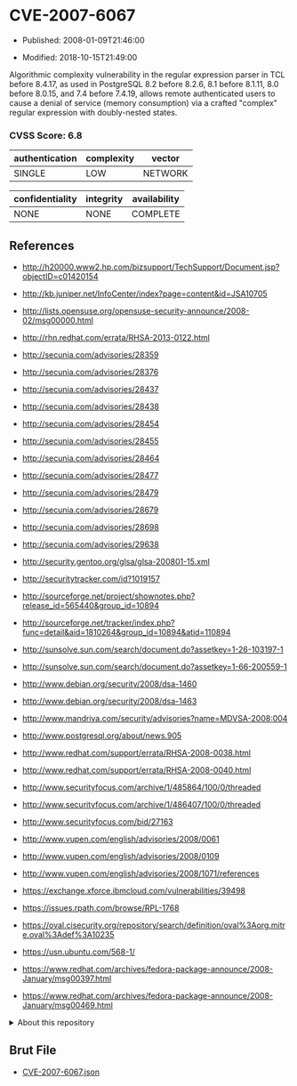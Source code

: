 # CVE-2007-6067

- Published: 2008-01-09T21:46:00

- Modified: 2018-10-15T21:49:00

Algorithmic complexity vulnerability in the regular expression parser in TCL before 8.4.17, as used in PostgreSQL 8.2 before 8.2.6, 8.1 before 8.1.11, 8.0 before 8.0.15, and 7.4 before 7.4.19, allows remote authenticated users to cause a denial of service (memory consumption) via a crafted "complex" regular expression with doubly-nested states.

### CVSS Score: **6.8**

| authentication | complexity | vector |
| --- | --- | --- |
| SINGLE | LOW | NETWORK |

| confidentiality | integrity | availability |
| --- | --- | --- |
| NONE | NONE | COMPLETE |

## References

* http://h20000.www2.hp.com/bizsupport/TechSupport/Document.jsp?objectID=c01420154

* http://kb.juniper.net/InfoCenter/index?page=content&id=JSA10705

* http://lists.opensuse.org/opensuse-security-announce/2008-02/msg00000.html

* http://rhn.redhat.com/errata/RHSA-2013-0122.html

* http://secunia.com/advisories/28359

* http://secunia.com/advisories/28376

* http://secunia.com/advisories/28437

* http://secunia.com/advisories/28438

* http://secunia.com/advisories/28454

* http://secunia.com/advisories/28455

* http://secunia.com/advisories/28464

* http://secunia.com/advisories/28477

* http://secunia.com/advisories/28479

* http://secunia.com/advisories/28679

* http://secunia.com/advisories/28698

* http://secunia.com/advisories/29638

* http://security.gentoo.org/glsa/glsa-200801-15.xml

* http://securitytracker.com/id?1019157

* http://sourceforge.net/project/shownotes.php?release_id=565440&group_id=10894

* http://sourceforge.net/tracker/index.php?func=detail&aid=1810264&group_id=10894&atid=110894

* http://sunsolve.sun.com/search/document.do?assetkey=1-26-103197-1

* http://sunsolve.sun.com/search/document.do?assetkey=1-66-200559-1

* http://www.debian.org/security/2008/dsa-1460

* http://www.debian.org/security/2008/dsa-1463

* http://www.mandriva.com/security/advisories?name=MDVSA-2008:004

* http://www.postgresql.org/about/news.905

* http://www.redhat.com/support/errata/RHSA-2008-0038.html

* http://www.redhat.com/support/errata/RHSA-2008-0040.html

* http://www.securityfocus.com/archive/1/485864/100/0/threaded

* http://www.securityfocus.com/archive/1/486407/100/0/threaded

* http://www.securityfocus.com/bid/27163

* http://www.vupen.com/english/advisories/2008/0061

* http://www.vupen.com/english/advisories/2008/0109

* http://www.vupen.com/english/advisories/2008/1071/references

* https://exchange.xforce.ibmcloud.com/vulnerabilities/39498

* https://issues.rpath.com/browse/RPL-1768

* https://oval.cisecurity.org/repository/search/definition/oval%3Aorg.mitre.oval%3Adef%3A10235

* https://usn.ubuntu.com/568-1/

* https://www.redhat.com/archives/fedora-package-announce/2008-January/msg00397.html

* https://www.redhat.com/archives/fedora-package-announce/2008-January/msg00469.html

<details>
<summary>About this repository</summary> 

  This repository is part of the project [Live Hack CVE](https://github.com/Live-Hack-CVE). Main website can be found [www.live-hack.org](https://www.live-hack.org) 
  
  Made by [Sn0wAlice](https://github.com/Sn0wAlice) for the people that care about security and need to have a feed of the latest CVEs. Hope you enjoy it, don't forget to star the repo and follow me on [Twitter](https://twitter.com/Sn0wAlice) and [Github](https://github.com/Sn0wAlice). And that is my [personnal website](https://www.alice-snow.me/)

  - [Home Page](https://github.com/Live-Hack-CVE)
  - [Framework](https://github.com/Live-Hack-CVE/cve-framework)
  - [CVE database](https://github.com/Live-Hack-CVE/full_database)
  - [Changelog](https://github.com/Live-Hack-CVE/Changelog)
</details>

## Brut File

* [CVE-2007-6067.json](https://raw.githubusercontent.com/Live-Hack-CVE/full_database/main/cves/2007/CVE-2007-6067.json)

